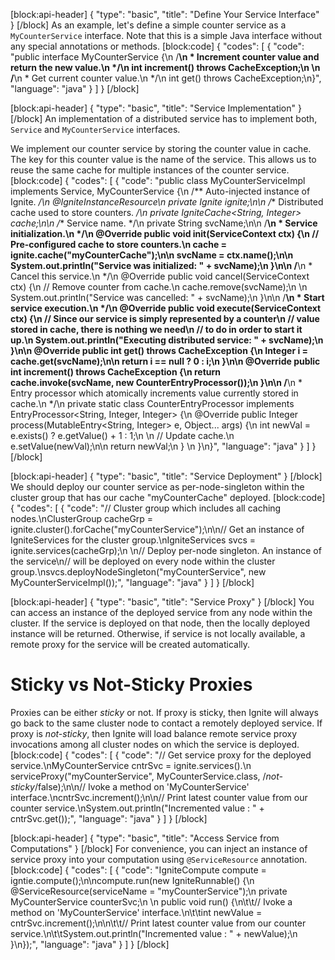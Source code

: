 [block:api-header]
{
  "type": "basic",
  "title": "Define Your Service Interface"
}
[/block]
As an example, let's define a simple counter service as a  `MyCounterService` interface. Note that this is a simple Java interface without any special annotations or methods.
[block:code]
{
  "codes": [
    {
      "code": "public interface MyCounterService {\n    /**\n     * Increment counter value and return the new value.\n     */\n    int increment() throws CacheException;\n     \n    /**\n     * Get current counter value.\n     */\n    int get() throws CacheException;\n}",
      "language": "java"
    }
  ]
}
[/block]

[block:api-header]
{
  "type": "basic",
  "title": "Service Implementation"
}
[/block]
An implementation of a distributed service has to implement both, `Service` and `MyCounterService` interfaces. 

We implement our counter service by storing the counter value in cache. The key for this counter value is the name of the service. This allows us to reuse the same cache for multiple instances of the counter service.
[block:code]
{
  "codes": [
    {
      "code": "public class MyCounterServiceImpl implements Service, MyCounterService {\n  /** Auto-injected instance of Ignite. */\n  @IgniteInstanceResource\n  private Ignite ignite;\n\n  /** Distributed cache used to store counters. */\n  private IgniteCache<String, Integer> cache;\n\n  /** Service name. */\n  private String svcName;\n\n  /**\n   * Service initialization.\n   */\n  @Override public void init(ServiceContext ctx) {\n    // Pre-configured cache to store counters.\n    cache = ignite.cache(\"myCounterCache\");\n\n    svcName = ctx.name();\n\n    System.out.println(\"Service was initialized: \" + svcName);\n  }\n\n  /**\n   * Cancel this service.\n   */\n  @Override public void cancel(ServiceContext ctx) {\n    // Remove counter from cache.\n    cache.remove(svcName);\n    \n    System.out.println(\"Service was cancelled: \" + svcName);\n  }\n\n  /**\n   * Start service execution.\n   */\n  @Override public void execute(ServiceContext ctx) {\n    // Since our service is simply represented by a counter\n    // value stored in cache, there is nothing we need\n    // to do in order to start it up.\n    System.out.println(\"Executing distributed service: \" + svcName);\n  }\n\n  @Override public int get() throws CacheException {\n    Integer i = cache.get(svcName);\n\n    return i == null ? 0 : i;\n  }\n\n  @Override public int increment() throws CacheException {\n    return cache.invoke(svcName, new CounterEntryProcessor());\n  }\n\n  /**\n   * Entry processor which atomically increments value currently stored in cache.\n   */\n  private static class CounterEntryProcessor implements EntryProcessor<String, Integer, Integer> {\n    @Override public Integer process(MutableEntry<String, Integer> e, Object... args) {\n      int newVal = e.exists() ? e.getValue() + 1 : 1;\n      \n      // Update cache.\n      e.setValue(newVal);\n\n      return newVal;\n    }      \n  }\n}",
      "language": "java"
    }
  ]
}
[/block]

[block:api-header]
{
  "type": "basic",
  "title": "Service Deployment"
}
[/block]
We should deploy our counter service as per-node-singleton within the cluster group that has our cache "myCounterCache" deployed.
[block:code]
{
  "codes": [
    {
      "code": "// Cluster group which includes all caching nodes.\nClusterGroup cacheGrp = ignite.cluster().forCache(\"myCounterService\");\n\n// Get an instance of IgniteServices for the cluster group.\nIgniteServices svcs = ignite.services(cacheGrp);\n \n// Deploy per-node singleton. An instance of the service\n// will be deployed on every node within the cluster group.\nsvcs.deployNodeSingleton(\"myCounterService\", new MyCounterServiceImpl());",
      "language": "java"
    }
  ]
}
[/block]

[block:api-header]
{
  "type": "basic",
  "title": "Service Proxy"
}
[/block]
You can access an instance of the deployed service from any node within the cluster. If the service is deployed on that node, then the locally deployed instance will be returned. Otherwise, if service is not locally available, a remote proxy for the service will be created automatically.

# Sticky vs Not-Sticky Proxies
Proxies can be either *sticky* or not. If proxy is sticky, then Ignite will always go back to the same cluster node to contact a remotely deployed service. If proxy is *not-sticky*, then Ignite will load balance remote service proxy invocations among all cluster nodes on which the service is deployed.
[block:code]
{
  "codes": [
    {
      "code": "// Get service proxy for the deployed service.\nMyCounterService cntrSvc = ignite.services().\n  serviceProxy(\"myCounterService\", MyCounterService.class, /*not-sticky*/false);\n\n// Ivoke a method on 'MyCounterService' interface.\ncntrSvc.increment();\n\n// Print latest counter value from our counter service.\nSystem.out.println(\"Incremented value : \" + cntrSvc.get());",
      "language": "java"
    }
  ]
}
[/block]

[block:api-header]
{
  "type": "basic",
  "title": "Access Service from Computations"
}
[/block]
For convenience, you can inject an instance of service proxy into your computation using `@ServiceResource` annotation.
[block:code]
{
  "codes": [
    {
      "code": "IgniteCompute compute = igntie.compute();\n\ncompute.run(new IgniteRunnable() {\n  @ServiceResource(serviceName = \"myCounterService\");\n  private MyCounterService counterSvc;\n  \n  public void run() {\n\t\t// Ivoke a method on 'MyCounterService' interface.\n\t\tint newValue = cntrSvc.increment();\n\n\t\t// Print latest counter value from our counter service.\n\t\tSystem.out.println(\"Incremented value : \" + newValue);\n  }\n});",
      "language": "java"
    }
  ]
}
[/block]